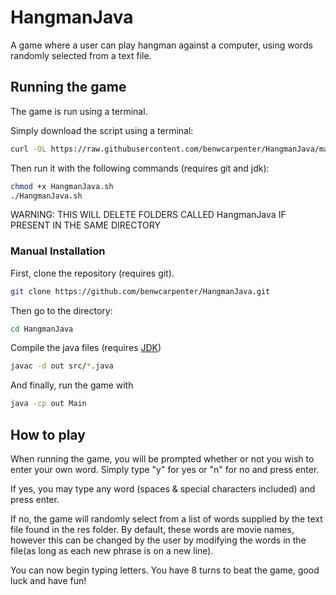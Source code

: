# HangmanJava

A game where a user can play hangman against a computer, using words randomly selected from a text file.

## Running the game
The game is run using a terminal.

Simply download the script using a terminal:

```bash
curl -OL https://raw.githubusercontent.com/benwcarpenter/HangmanJava/master/HangmanJava.sh
```

Then run it with the following commands (requires git and jdk):

```bash
chmod +x HangmanJava.sh
./HangmanJava.sh
```

WARNING: THIS WILL DELETE FOLDERS CALLED HangmanJava IF PRESENT IN THE SAME DIRECTORY

### Manual Installation

First, clone the repository (requires git).

```bash
git clone https://github.com/benwcarpenter/HangmanJava.git
```
Then go to the directory:

```bash
cd HangmanJava
```

Compile the java files (requires [JDK](https://www.oracle.com/technetwork/java/javase/downloads/jdk12-downloads-5295953.html "JDK 12 Download Page"))

```bash
javac -d out src/*.java
```

And finally, run the game with

```bash
java -cp out Main
```
## How to play
When running the game, you will be prompted whether or not you wish to enter your own word. Simply type "y" for yes or "n" for no and press enter.  

If yes, you may type any word (spaces & special characters included) and press enter.

If no, the game will randomly select from a list of words supplied by the text file found in the res folder. By default, these words are movie names, however this can be changed by the user by modifying the words in the file(as long as each new phrase is on a new line).

You can now begin typing letters. You have 8 turns to beat the game, good luck and have fun!
